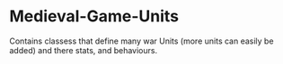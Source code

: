 # Medieval-Game-Units
Contains classess that define many war Units (more units can easily be added) and there stats, and behaviours.
